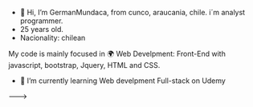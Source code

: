 - 👋 Hi, I’m GermanMundaca, from cunco, araucania, chile. i´m analyst programmer.
- 25 years old.
- Nacionality: chilean

My code is mainly focused in 🌍 Web Develpment: Front-End with javascript, bootstrap, Jquery, HTML and CSS.
- 🌱 I’m currently learning Web develpment Full-stack on Udemy 

--->
